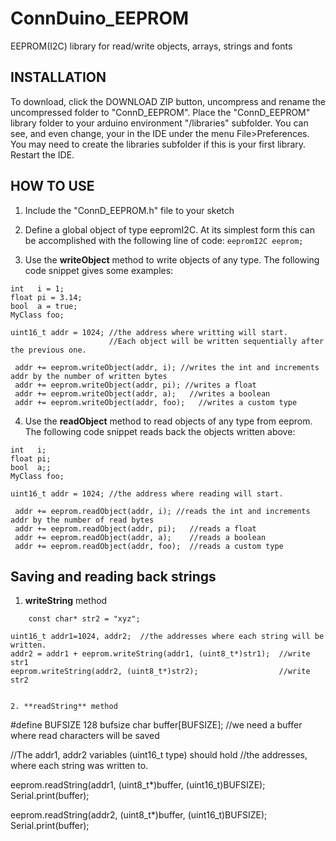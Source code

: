 # ConnDuino_EEPROM
EEPROM(I2C) library for read/write objects, arrays, strings and fonts 

INSTALLATION 
------------
To download, click the DOWNLOAD ZIP button, uncompress and rename the uncompressed folder to "ConnD_EEPROM". Place the "ConnD_EEPROM" library folder to your arduino environment "<sketch folder>/libraries" subfolder. You can see, and even change, your <sketch folder> in the IDE under the menu File>Preferences. You may need to create the libraries subfolder if this is your first library. Restart the IDE.

HOW TO USE 
------------
1. Include the "ConnD_EEPROM.h" file to your sketch

2. Define a global object of type eepromI2C. At its simplest form this can be accomplished with the following line of code:
`eepromI2C eeprom;`

3. Use the **writeObject** method to write objects of any type. The following code snippet gives some examples:
```
int   i = 1;
float pi = 3.14;
bool  a = true;
MyClass foo;    

uint16_t addr = 1024; //the address where writting will start. 
                      //Each object will be written sequentially after the previous one. 
                      
 addr += eeprom.writeObject(addr, i); //writes the int and increments addr by the number of written bytes
 addr += eeprom.writeObject(addr, pi); //writes a float
 addr += eeprom.writeObject(addr, a);   //writes a boolean
 addr += eeprom.writeObject(addr, foo);   //writes a custom type 

```
4. Use the **readObject** method to read objects of any type from eeprom. The following code snippet reads back the objects written above:
```
int   i;
float pi;
bool  a;;
MyClass foo;    

uint16_t addr = 1024; //the address where reading will start. 
                      
 addr += eeprom.readObject(addr, i); //reads the int and increments addr by the number of read bytes
 addr += eeprom.readObject(addr, pi);   //reads a float
 addr += eeprom.readObject(addr, a);    //reads a boolean
 addr += eeprom.readObject(addr, foo);  //reads a custom type

```


Saving and reading back strings
-------------------------------
1. **writeString** method
``` const char* str1 = "abcdef";
    const char* str2 = "xyz";

uint16_t addr1=1024, addr2;  //the addresses where each string will be written.
addr2 = addr1 + eeprom.writeString(addr1, (uint8_t*)str1);  //write str1 
eeprom.writeString(addr2, (uint8_t*)str2);                  //write str2


2. **readString** method
```
#define BUFSIZE 128
bufsize char buffer[BUFSIZE]; //we need a buffer where read characters will be saved

//The addr1, addr2 variables (uint16_t type) should hold 
//the addresses, where each string was written to. 

eeprom.readString(addr1,  (uint8_t*)buffer,  (uint16_t)BUFSIZE); 
Serial.print(buffer);

eeprom.readString(addr2,  (uint8_t*)buffer,  (uint16_t)BUFSIZE); 
Serial.print(buffer);
```


